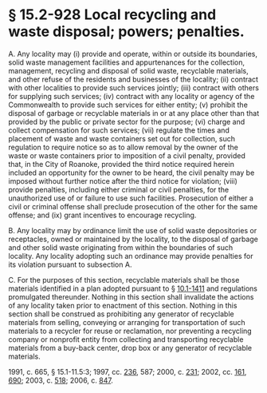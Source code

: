 # § 15.2-928 Local recycling and waste disposal; powers; penalties.

<p>A. Any locality may (i) provide and operate, within or outside its boundaries, solid waste management facilities and appurtenances for the collection, management, recycling and disposal of solid waste, recyclable materials, and other refuse of the residents and businesses of the locality; (ii) contract with other localities to provide such services jointly; (iii) contract with others for supplying such services; (iv) contract with any locality or agency of the Commonwealth to provide such services for either entity; (v) prohibit the disposal of garbage or recyclable materials in or at any place other than that provided by the public or private sector for the purpose; (vi) charge and collect compensation for such services; (vii) regulate the times and placement of waste and waste containers set out for collection, such regulation to require notice so as to allow removal by the owner of the waste or waste containers prior to imposition of a civil penalty, provided that, in the City of Roanoke, provided the third notice required herein included an opportunity for the owner to be heard, the civil penalty may be imposed without further notice after the third notice for violation; (viii) provide penalties, including either criminal or civil penalties, for the unauthorized use of or failure to use such facilities. Prosecution of either a civil or criminal offense shall preclude prosecution of the other for the same offense; and (ix) grant incentives to encourage recycling.</p><p>B. Any locality may by ordinance limit the use of solid waste depositories or receptacles, owned or maintained by the locality, to the disposal of garbage and other solid waste originating from within the boundaries of such locality. Any locality adopting such an ordinance may provide penalties for its violation pursuant to subsection A.</p><p>C. For the purposes of this section, recyclable materials shall be those materials identified in a plan adopted pursuant to § <a href='http://law.lis.virginia.gov/vacode/10.1-1411/'>10.1-1411</a> and regulations promulgated thereunder. Nothing in this section shall invalidate the actions of any locality taken prior to enactment of this section. Nothing in this section shall be construed as prohibiting any generator of recyclable materials from selling, conveying or arranging for transportation of such materials to a recycler for reuse or reclamation, nor preventing a recycling company or nonprofit entity from collecting and transporting recyclable materials from a buy-back center, drop box or any generator of recyclable materials.</p><p>1991, c. 665, § 15.1-11.5:3; 1997, cc. <a href='http://lis.virginia.gov/cgi-bin/legp604.exe?971+ful+CHAP0236'>236</a>, 587; 2000, c. <a href='http://lis.virginia.gov/cgi-bin/legp604.exe?001+ful+CHAP0231'>231</a>; 2002, cc. <a href='http://lis.virginia.gov/cgi-bin/legp604.exe?021+ful+CHAP0161'>161</a>, <a href='http://lis.virginia.gov/cgi-bin/legp604.exe?021+ful+CHAP0690'>690</a>; 2003, c. <a href='http://lis.virginia.gov/cgi-bin/legp604.exe?031+ful+CHAP0518'>518</a>; 2006, c. <a href='http://lis.virginia.gov/cgi-bin/legp604.exe?061+ful+CHAP0847'>847</a>.</p>